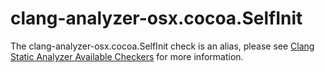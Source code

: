 clang-analyzer-osx.cocoa.SelfInit
=================================

The clang-analyzer-osx.cocoa.SelfInit check is an alias, please see
[Clang Static Analyzer Available
Checkers](https://clang.llvm.org/docs/analyzer/checkers.html#osx-cocoa-selfinit)
for more information.

